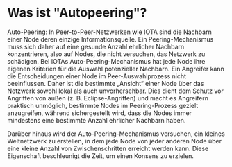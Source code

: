 <!--
---article_info
title: Was ist "Autopeering"?
author: [author_1]
reviews: [CrashOverride, Doenermaker]
---
-->

# Was ist "Autopeering"?

Auto-Peering: In Peer-to-Peer-Netzwerken wie IOTA sind die Nachbarn einer Node deren einzige Informationsquelle. Ein Peering-Mechanismus muss sich daher auf eine gesunde Anzahl ehrlicher Nachbarn konzentrieren, also auf Nodes, die nicht versuchen, das Netzwerk zu schädigen. Bei IOTAs Auto-Peering-Mechanismus hat jede Node ihre eigenen Kriterien für die Auswahl potenzieller Nachbarn. Ein Angreifer kann die Entscheidungen einer Node im Peer-Auswahlprozess nicht beeinflussen. Daher ist die bestimmte „Ansicht“ einer Node über das Netzwerk sowohl lokal als auch unvorhersehbar. Dies dient dem Schutz vor Angriffen von außen (z. B. Eclipse-Angriffen) und macht es Angreifern praktisch unmöglich, bestimmte Nodes im Peering-Prozess gezielt anzugreifen, während sichergestellt wird, dass die Nodes immer mindestens eine bestimmte Anzahl ehrlicher Nachbarn haben.

Darüber hinaus wird der Auto-Peering-Mechanismus versuchen, ein kleines Weltnetzwerk zu erstellen, in dem jede Node von jeder anderen Node über eine kleine Anzahl von Zwischenschritten erreicht werden kann. Diese Eigenschaft beschleunigt die Zeit, um einen Konsens zu erzielen. 
